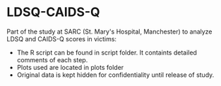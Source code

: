 # LDSQ-CAIDS-Q
Part of the study at SARC (St. Mary's Hospital, Manchester) to analyze LDSQ and CAIDS-Q scores in victims:
- The R script can be found in script folder. It containts detailed comments of each step. 
- Plots used are located in plots folder
- Original data is kept hidden for confidentiality until release of study.
